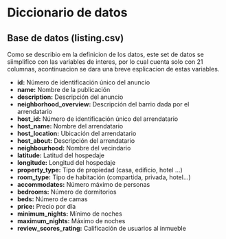 # Diccionario de datos

## Base de datos (listing.csv)

Como se describio em la definicion de los datos, este set de datos se siimplifico con las variables de interes, por lo cual cuenta solo con 21 columnas, acontinuacion se dara una breve esplicacion de estas variables.

* **id:**  Número de identificación único del anuncio
* **name:** Nombre de la publicación
* **description:** Descripción del anuncio
* **neighborhood_overview:** Descripción del barrio dada por el arrendatario
* **host_id:** Número de identificación único del arrendatario
* **host_name:** Nombre del arrendatario
* **host_location:** Ubicación del arrendatario
* **host_about:** Descripción del arrendatario
* **neighbourhood:** Nombre del vecindario
* **latitude:** Latitud del hospedaje
* **longitude:** Longitud del hospedaje
* **property_type:** Tipo de propiedad (casa, edificio, hotel …)
* **room_type:** Tipo de habitación (compartida, privada, hotel…)
* **accommodates:** Número máximo de personas
* **bedrooms:** Número de dormitorios
* **beds:** Número de camas
* **price:** Precio por día
* **minimum_nights:** Mínimo de noches
* **maximum_nights:** Máximo de noches
* **review_scores_rating:** Calificación de usuarios al inmueble


